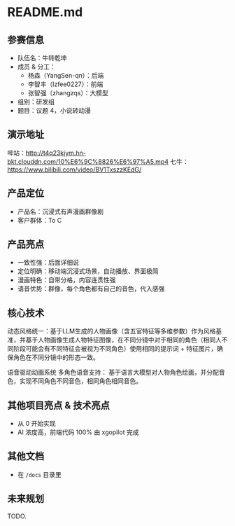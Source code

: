 # README.md

## 参赛信息

- 队伍名：牛转乾坤
- 成员 & 分工：
  - 杨森（YangSen-qn）：后端
  - 李智丰（lzfee0227）：前端
  - 张智强（zhangzqs）：大模型
- 组别：研发组
- 题目：议题 4，小说转动漫

## 演示地址

哔站：http://t4q23kjym.hn-bkt.clouddn.com/10%E6%9C%8826%E6%97%A5.mp4
七牛：https://www.bilibili.com/video/BV1TxszzKEdG/

## 产品定位

- 产品名：沉浸式有声漫画群像剧
- 客户群体：To C

## 产品亮点

- 一致性强：后面详细说
- 定位明确：移动端沉浸式场景，自动播放、界面极简
- 漫画特色：自带分格，内容连贯性强
- 语音优势：群像，每个角色都有自己的音色，代入感强

## 核心技术

​​动态风格统一：基于LLM生成的人物画像（含五官特征等多维参数）作为风格基准，并基于人物画像生成人物特征图像，在不同分镜中对于相同的角色（相同人不同阶段可能会有不同特征会被视为不同角色）使用相同的提示词 + 特征图片，确保角色在不同分镜中的形态一致。

语音驱动动画系统​​
多角色语音支持： 基于语言大模型对人物角色绘画，并分配音色，实现不同角色不同音色，相同角色相同音色。

## 其他项目亮点 & 技术亮点

- 从 0 开始实现
- AI 浓度高，前端代码 100% 由 xgopilot 完成

## 其他文档

- 在 `/docs` 目录里

## 未来规划

TODO.
